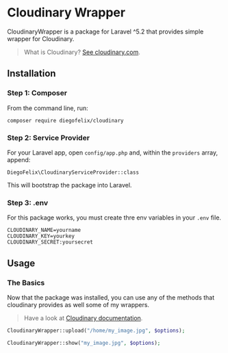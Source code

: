 # Cloudinary Wrapper

CloudinaryWrapper is a package for Laravel ^5.2 that provides simple wrapper for Cloudinary.

> What is Cloudinary? [See cloudinary.com](http://cloudinary.com).

## Installation

### Step 1: Composer

From the command line, run:

```
composer require diegofelix/cloudinary
```

### Step 2: Service Provider

For your Laravel app, open `config/app.php` and, within the `providers` array, append:

```
DiegoFelix\CloudinaryServiceProvider::class
```

This will bootstrap the package into Laravel.

### Step 3: .env

For this package works, you must create thre env variables in your `.env` file.

```
CLOUDINARY_NAME=yourname
CLOUDINARY_KEY=yourkey
CLOUDINARY_SECRET:yoursecret
```

## Usage

### The Basics

Now that the package was installed, you can use any of the methods that cloudinary provides as well some of my wrappers.
> Have a look at [Cloudinary documentation](http://cloudinary.com/documentation/php_integration).

```php
CloudinaryWrapper::upload("/home/my_image.jpg", $options);
```

```php
CloudinaryWrapper::show("my_image.jpg", $options);
```